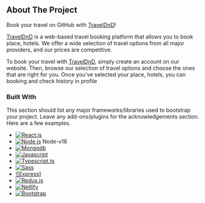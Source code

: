 ## About The Project

Book your travel on GitHub with [TravelDnD]!

[TravelDnD] is a web-based travel booking platform that allows you to book place, hotels. We offer a wide selection of travel options from all major providers, and our prices are competitive.

To book your travel with [TravelDnD], simply create an account on our website. Then, browse our selection of travel options and choose the ones that are right for you.
Once you've selected your place, hotels, you can booking and check history in profile

### Built With

This section should list any major frameworks/libraries used to bootstrap your project. 
Leave any add-ons/plugins for the acknowledgements section. Here are a few examples.

- [![React.js]][React-url]
- [![Node.js]][Node-url] Node-v16
- [![Mongodb]][Mongodb-url]
- [![Javascript]][Javascript-url]
- [![Typescript.ts]][Typescript-url]
- [![Sass]][Sass-url]
- [![Express]][Express-url]
- [![Redux.js]][Redux-url]
- [![Netlify]][Netlify-url]
- [![Bootstrap]][Bootstrap-url]

<!-- MARKDOWN LINKS & IMAGES -->

[React.js]: https://img.shields.io/badge/React-20232A?style=for-the-badge&logo=react&logoColor=61DAFB
[React-url]: https://reactjs.org/
[Javascript]: https://img.shields.io/badge/JavaScript-323330?style=for-the-badge&logo=javascript&logoColor=F7DF1E
[Javascript-url]: https://www.w3schools.com/js/
[Node.js]: https://img.shields.io/badge/Node.js-43853D?style=for-the-badge&logo=node.js&logoColor=white
[Node-url]: https://nodejs.org/en/about
[Typescript.ts]: https://img.shields.io/badge/TypeScript-007ACC?style=for-the-badge&logo=typescript&logoColor=white
[Typescript-url]: https://www.typescriptlang.org/
[Sass]: https://img.shields.io/badge/Sass-CC6699?style=for-the-badge&logo=sass&logoColor=white
[Sass-url]: https://sass-lang.com/
[Express.js]: https://img.shields.io/badge/Express.js-404D59?style=for-the-badge
[Express-url]: https://expressjs.com/
[Redux.js]: https://img.shields.io/badge/Redux-593D88?style=for-the-badge&logo=redux&logoColor=white
[Redux-url]: https://redux-toolkit.js.org/
[Mongodb]: https://img.shields.io/badge/MongoDB-4EA94B?style=for-the-badge&logo=mongodb&logoColor=white
[Mongodb-url]: https://www.mongodb.com/
[Netlify]: https://img.shields.io/badge/Netlify-00C7B7?style=for-the-badge&logo=netlify&logoColor=white
[Netlify-url]: https://www.netlify.com/
[Bootstrap]: https://img.shields.io/badge/Bootstrap-563D7C?style=for-the-badge&logo=bootstrap&logoColor=white
[Bootstrap-url]: https://getbootstrap.com
[TravelDnD]: https://traveldnd.netlify.app/
